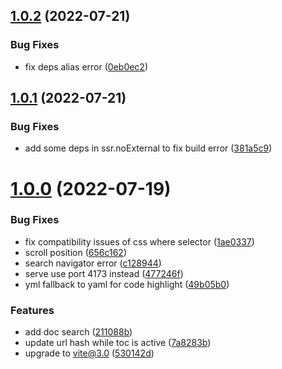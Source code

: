 

## [1.0.2](https://github.com/Codpoe/pressify/compare/1.0.1...1.0.2) (2022-07-21)


### Bug Fixes

* fix deps alias error ([0eb0ec2](https://github.com/Codpoe/pressify/commit/0eb0ec292b5496a0bb925dd3c80d570406bb3faa))

## [1.0.1](https://github.com/Codpoe/pressify/compare/1.0.0...1.0.1) (2022-07-21)


### Bug Fixes

* add some deps in ssr.noExternal to fix build error ([381a5c9](https://github.com/Codpoe/pressify/commit/381a5c9661563ea9e639df6d9c8e21d22710c620))

# [1.0.0](https://github.com/Codpoe/pressify/compare/0.1.7...1.0.0) (2022-07-19)


### Bug Fixes

* fix compatibility issues of css where selector ([1ae0337](https://github.com/Codpoe/pressify/commit/1ae033745397a1b52a0aa4c99c8de5f7e3b6048b))
* scroll position ([656c162](https://github.com/Codpoe/pressify/commit/656c162411eb07d62ddc7e52d9c528314f7387d4))
* search navigator error ([c128944](https://github.com/Codpoe/pressify/commit/c12894455560d1af5a924593399b6bfd3d831a08))
* serve use port 4173 instead ([477246f](https://github.com/Codpoe/pressify/commit/477246ff2337c62fbcb467f1b9d74348e61ebfab))
* yml fallback to yaml for code highlight ([49b05b0](https://github.com/Codpoe/pressify/commit/49b05b0bb736ea6bcca3941cdf3c73d7db1636e2))


### Features

* add doc search ([211088b](https://github.com/Codpoe/pressify/commit/211088b0f909eb92ace7f90910d2407d1fcf48bd))
* update url hash while toc is active ([7a8283b](https://github.com/Codpoe/pressify/commit/7a8283b87e69ba6f7e1075c3516f29a452e3d044))
* upgrade to vite@3.0 ([530142d](https://github.com/Codpoe/pressify/commit/530142dc1626bfa3db99e2c6852c89cfc2e94552))
